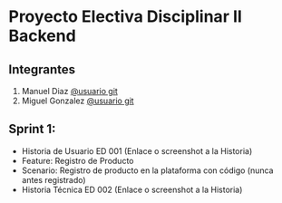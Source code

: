 # Proyecto Electiva Disciplinar II Backend

## Integrantes

1. Manuel Diaz [@usuario git](https://github.com/manuel0585)
2. Miguel Gonzalez [@usuario git](https://github.com/MiguelGonzalez03)

## Sprint 1:

- Historia de Usuario ED 001 (Enlace o screenshot a la Historia)
- Feature: Registro de Producto
- Scenario: Registro de producto en la plataforma con código (nunca antes registrado)
- Historia Técnica ED 002 (Enlace o screenshot a la Historia)
